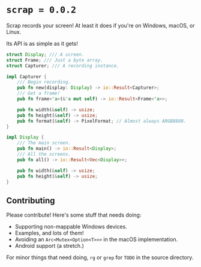 # `scrap = 0.0.2`

Scrap records your screen! At least it does if you're on Windows, macOS, or Linux.

Its API is as simple as it gets!

```rust
struct Display; /// A screen.
struct Frame; /// Just a byte array.
struct Capturer; /// A recording instance.

impl Capturer {
    /// Begin recording.
    pub fn new(display: Display) -> io::Result<Capturer>;
    /// Get a frame!
    pub fn frame<'a>(&'a mut self) -> io::Result<Frame<'a>>;

    pub fn width(&self) -> usize;
    pub fn height(&self) -> usize;
    pub fn format(&self) -> PixelFormat; // Almost always ARGB8888.
}

impl Display {
    /// The main screen.
    pub fn main() -> io::Result<Display>;
    /// All the screens.
    pub fn all() -> io::Result<Vec<Display>>;

    pub fn width(&self) -> usize;
    pub fn height(&self) -> usize;
}
```

## Contributing

Please contribute! Here's some stuff that needs doing:

- Supporting non-mappable Windows devices.
- Examples, and lots of them!
- Avoiding an `Arc<Mutex<Option<T>>>` in the macOS implementation.
- Android support (a stretch.)

For minor things that need doing, `rg` or `grep` for `TODO` in the source directory.
